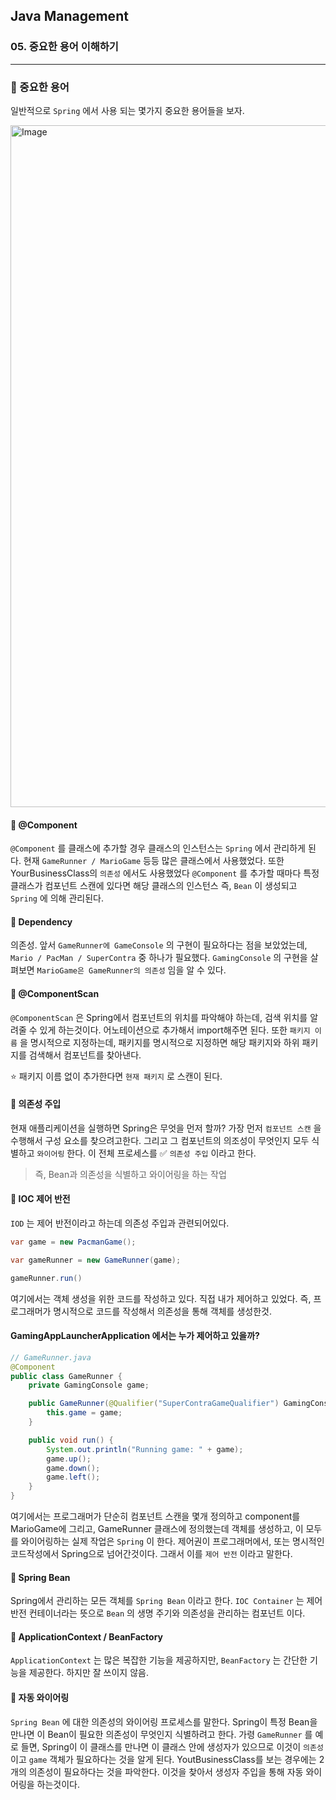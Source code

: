 ## Java Management

### 05. 중요한 용어 이해하기

---

### 📌 중요한 용어

일반적으로 `Spring` 에서 사용 되는 몇가지 중요한 용어들을 보자.

<img width="1091" alt="Image" src="https://github.com/user-attachments/assets/c659c8af-20db-4b7c-9f4f-929d30e07b67" />

#### 📍 @Component

`@Component` 를 클래스에 추가할 경우 클래스의 인스턴스는 `Spring` 에서 관리하게 된다.
현재 `GameRunner / MarioGame` 등등 많은 클래스에서 사용했었다.
또한 YourBusinessClass의 `의존성` 에서도 사용했었다
`@Component` 를 추가할 때마다 특정 클래스가 컴포넌트 스캔에 있다면 해당 클래스의 인스턴스 즉, `Bean` 이 생성되고 `Spring` 에 의해 관리된다.

#### 📍 Dependency

의존성. 앞서 `GameRunner에 GameConsole` 의 구현이 필요하다는 점을 보았었는데, `Mario / PacMan / SuperContra` 중 하나가 필요했다. `GamingConsole` 의 구현을 살펴보면 `MarioGame은 GameRunner의 의존성` 임을 알 수 있다.

#### 📍 @ComponentScan

`@ComponentScan` 은 Spring에서 컴포넌트의 위치를 파악해야 하는데, 검색 위치를 알려줄 수 있게 하는것이다. 어노테이션으로 추가해서 import해주면 된다. 또한 `패키지 이름` 을 명시적으로 지정하는데, 패키지를 명시적으로 지정하면 해당 패키지와 하위 패키지를 검색해서 컴포넌트를 찾아낸다.

⭐️ 패키지 이름 없이 추가한다면 `현재 패키지` 로 스캔이 된다.

#### 📍 의존성 주입

현재 애플리케이션을 실행하면 Spring은 무엇을 먼저 할까?
가장 먼저 `컴포넌트 스캔` 을 수행해서 구성 요소를 찾으려고한다. 그리고 그 컴포넌트의 의조성이 무엇인지 모두 식별하고 `와이어링` 한다. 이 전체 프로세스를 ✅ `의존성 주입` 이라고 한다.

> 즉, Bean과 의존성을 식별하고 와이어링을 하는 작업

#### 📍 IOC 제어 반전

`IOD` 는 제어 반전이라고 하는데 의존성 주입과 관련되어있다.

```java
var game = new PacmanGame();

var gameRunner = new GameRunner(game);

gameRunner.run()
```

여기에서는 객체 생성을 위한 코드를 작성하고 있다. 직접 내가 제어하고 있었다. 즉, 프로그래머가 명시적으로 코드를 작성해서 의존성을 통해 객체를 생성한것.

#### GamingAppLauncherApplication 에서는 누가 제어하고 있을까?

```java
// GameRunner.java
@Component
public class GameRunner {
	private GamingConsole game;

	public GameRunner(@Qualifier("SuperContraGameQualifier") GamingConsole game) {
		this.game = game;
	}

	public void run() {
		System.out.println("Running game: " + game);
		game.up();
		game.down();
		game.left();
	}
}

```

여기에서는 프로그래머가 단순히 컴포넌트 스캔을 몇개 정의하고 component를 MarioGame에 그리고, GameRunner 클래스에 정의했는데 객체를 생성하고, 이 모두를 와이어링하는 실제 작업은 `Spring` 이 한다. 제어권이 프로그래머에서, 또는 명시적인 코드작성에서 Spring으로 넘어간것이다. 그래서 이를 `제어 반전` 이라고 말한다.

#### 📍 Spring Bean

Spring에서 관리하는 모든 객체를 `Spring Bean` 이라고 한다. `IOC Container` 는 제어 반전 컨테이너라는 뜻으로 `Bean` 의 생명 주기와 의존성을 관리하는 컴포넌트 이다.

#### 📍 ApplicationContext / BeanFactory

`ApplicationContext` 는 많은 복잡한 기능을 제공하지만, `BeanFactory` 는 간단한 기능을 제공한다. 하지만 잘 쓰이지 않음.

#### 📍 자동 와이어링

`Spring Bean` 에 대한 의존성의 와이어링 프로세스를 말한다.
Spring이 특정 Bean을 만나면 이 Bean이 필요한 의존성이 무엇인지 식별하려고 한다. 가령 `GameRunner` 를 예로 들면, Spring이 이 클래스를 만나면 이 클래스 안에 생성자가 있으므로 이것이 `의존성` 이고 `game` 객체가 필요하다는 것을 알게 된다. YoutBusinessClass를 보는 경우에는 2개의 의존성이 필요하다는 것을 파악한다. 이것을 찾아서 생성자 주입을 통해 자동 와이어링을 하는것이다.
